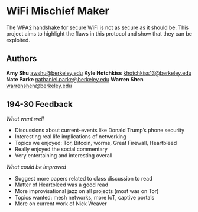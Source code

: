 # WiFi Mischief Maker
  
The WPA2 handshake for secure WiFi is not as secure as it should be. This project aims to highlight the flaws in this protocol and show that they can be exploited.
  
## Authors

**Amy Shu** [awshu@berkeley.edu](awshu@berkeley.edu)
**Kyle Hotchkiss** [khotchkiss13@berkeley.edu](khotchkiss13@berkeley.edu)
**Nate Parke** [nathaniel.parke@berkeley.edu](nathaniel.parke@berkeley.edu)
**Warren Shen** [warrenshen@berkeley.edu](warrenshen@berkeley.edu)

## 194-30 Feedback

*What went well*
* Discussions about current-events like Donald Trump’s phone security
* Interesting real life implications of networking
* Topics we enjoyed: Tor, Bitcoin, worms, Great Firewall, Heartbleed
* Really enjoyed the social commentary
* Very entertaining and interesting overall

*What could be improved*
* Suggest more papers related to class discussion to read
* Matter of Heartbleed was a good read
* More improvisational jazz on all projects (most was on Tor)
* Topics wanted: mesh networks, more IoT, captive portals
* More on current work of Nick Weaver
